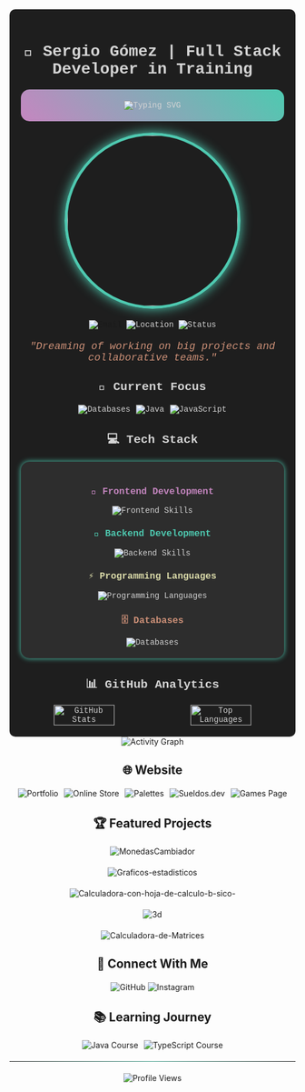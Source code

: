 <div align="center">

<div style="background: #1E1E1E; color: #D4D4D4; padding: 20px; border-radius: 10px; font-family: 'Consolas', 'Courier New', monospace;">

# 🚀 Sergio Gómez | Full Stack Developer in Training

<div style="background: linear-gradient(45deg, #C586C0, #4EC9B0); padding: 20px; border-radius: 15px; margin: 20px 0;">
  <img src="https://readme-typing-svg.herokuapp.com?font=Fira+Code&size=24&duration=4000&pause=1000&color=E9E9E9&center=true&vCenter=true&width=435&lines=Developer+in+Training;Full+Stack+Developer;Always+Learning+New+Tech" alt="Typing SVG" />
</div>

<img src="https://media.giphy.com/media/v1.Y2lkPTc5MGI3NjExamF2Y3lvMTNhODVrZXZnYmw4MmljbWQ0azd2ZGE5YWZrOXV6YzBocyZlcD12MV9naWZzX3NlYXJjaCZjdD1n/bGgsc5mWoryfgKBx1u/giphy.gif" width="300" style="border-radius: 50%; border: 5px solid #4EC9B0; box-shadow: 0 0 20px #4EC9B0;" />

<div style="margin: 20px 0;">
  <a href="mailto:sergio.gomeztr13@outlook.es" style="text-decoration: none;">
    <img src="https://img.shields.io/badge/Email-Contact%20Me-4EC9B0?style=for-the-badge&logo=microsoft-outlook" alt="Email" />
  </a>
  <img src="https://img.shields.io/badge/Location-Ecuador-C586C0?style=for-the-badge&logo=google-maps" alt="Location" />
  <img src="https://img.shields.io/badge/Status-Open%20to%20Work-4EC9B0?style=for-the-badge&logo=opencollective" alt="Status" />
</div>

<p style="font-style: italic; font-size: 18px; color: #CE9178;">
  "Dreaming of working on big projects and collaborative teams."
</p>

## 🎯 Current Focus

<div style="display: flex; justify-content: center; gap: 10px; margin: 20px 0;">
  <img src="https://img.shields.io/badge/Learning-Databases-C586C0?style=for-the-badge&logo=mongodb" alt="Databases" />
  <img src="https://img.shields.io/badge/Mastering-Java-4EC9B0?style=for-the-badge&logo=java" alt="Java" />
  <img src="https://img.shields.io/badge/Exploring-JavaScript-DCDCAA?style=for-the-badge&logo=javascript" alt="JavaScript" />
</div>

## 💻 Tech Stack

<div style="background: #2D2D2D; padding: 20px; border-radius: 15px; margin: 20px 0; box-shadow: 0 0 10px #4EC9B0;">
  <h3 style="color: #C586C0;">🎨 Frontend Development</h3>
  <img src="https://skillicons.dev/icons?i=html,css,js,ts,react,tailwind" alt="Frontend Skills" />
  
  <h3 style="color: #4EC9B0;">🔧 Backend Development</h3>
  <img src="https://skillicons.dev/icons?i=nodejs,python,java" alt="Backend Skills" />
  
  <h3 style="color: #DCDCAA;">⚡ Programming Languages</h3>
  <img src="https://skillicons.dev/icons?i=cs,cpp" alt="Programming Languages" />
  
  <h3 style="color: #CE9178;">🗄️ Databases</h3>
  <img src="https://skillicons.dev/icons?i=mongodb,mysql" alt="Databases" />
</div>

## 📊 GitHub Analytics


  <div style="display: flex; justify-content: space-between;">
    <img width="48%" src="https://github-readme-stats.vercel.app/api?username=sergio001g&show_icons=true&theme=radical&bg_color=1E1E1E&title_color=4EC9B0&text_color=D4D4D4&icon_color=C586C0&border_color=2D2D2D" alt="GitHub Stats" />
    <img width="48%" src="https://github-readme-stats.vercel.app/api/top-langs/?username=sergio001g&layout=compact&theme=radical&bg_color=1E1E1E&title_color=4EC9B0&text_color=D4D4D4&border_color=2D2D2D" alt="Top Languages" />
  </div>
</div>

<img src="https://github-readme-activity-graph.vercel.app/graph?username=sergio001g&theme=react-dark&bg_color=1E1E1E&color=4EC9B0&line=C586C0&point=CE9178&area=true&area_color=DCDCAA" alt="Activity Graph" />

## 🌐 Website

<div style="display: flex; flex-wrap: wrap; justify-content: center; gap: 10px; margin: 20px 0;">
  <a href="https://mv1nmz2uvkatn4f6.vercel.app/" target="_blank" style="text-decoration: none;">
    <img src="https://img.shields.io/badge/Portfolio-%231E1E1E.svg?style=for-the-badge&logo=vercel&logoColor=white" alt="Portfolio" />
  </a>
  <a href="https://hdoljkop5rqznmbt.vercel.app/" target="_blank" style="text-decoration: none;">
    <img src="https://img.shields.io/badge/Online_Store-%234EC9B0.svg?style=for-the-badge&logo=shopify&logoColor=white" alt="Online Store" />
  </a>
  <a href="https://rl6k9jtq1atw8ibi.vercel.app/" target="_blank" style="text-decoration: none;">
    <img src="https://img.shields.io/badge/Palettes-%23C586C0.svg?style=for-the-badge&logo=adobe&logoColor=white" alt="Palettes" />
  </a>
  <a href="https://ti1tq7iw3zk2mawt.vercel.app/" target="_blank" style="text-decoration: none;">
    <img src="https://img.shields.io/badge/Sueldos.dev-%23DCDCAA.svg?style=for-the-badge&logo=material-ui&logoColor=black" alt="Sueldos.dev" />
  </a>
  <a href="https://jweivypyimuaubex.vercel.app/" target="_blank" style="text-decoration: none;">
    <img src="https://img.shields.io/badge/Games_Page-%23CE9178.svg?style=for-the-badge&logo=unity&logoColor=white" alt="Games Page" />
  </a>
</div>

## 🏆 Featured Projects

<div style="display: grid; grid-template-columns: repeat(auto-fit, minmax(300px, 1fr)); gap: 20px; margin: 20px 0;">
  <a href="https://github.com/sergio001g/MonedasCambiador" target="_blank" style="text-decoration: none;">
    <img src="https://github-readme-stats.vercel.app/api/pin/?username=sergio001g&repo=MonedasCambiador&theme=radical&bg_color=1E1E1E&title_color=4EC9B0&text_color=D4D4D4&icon_color=C586C0&border_color=2D2D2D" alt="MonedasCambiador" />
  </a>
  
  <a href="https://github.com/sergio001g/Graficos-estadisticos" target="_blank" style="text-decoration: none;">
    <img src="https://github-readme-stats.vercel.app/api/pin/?username=sergio001g&repo=Graficos-estadisticos&theme=radical&bg_color=1E1E1E&title_color=4EC9B0&text_color=D4D4D4&icon_color=C586C0&border_color=2D2D2D" alt="Graficos-estadisticos" />
  </a>
  <a href="https://github.com/sergio001g/Calculadora-con-hoja-de-calculo-b-sico-" target="_blank" style="text-decoration: none;">
    <img src="https://github-readme-stats.vercel.app/api/pin/?username=sergio001g&repo=Calculadora-con-hoja-de-calculo-b-sico-&theme=radical&bg_color=1E1E1E&title_color=4EC9B0&text_color=D4D4D4&icon_color=C586C0&border_color=2D2D2D" alt="Calculadora-con-hoja-de-calculo-b-sico-" />
  </a>
  <a href="https://github.com/sergio001g/3d" target="_blank" style="text-decoration: none;">
    <img src="https://github-readme-stats.vercel.app/api/pin/?username=sergio001g&repo=3d&theme=radical&bg_color=1E1E1E&title_color=4EC9B0&text_color=D4D4D4&icon_color=C586C0&border_color=2D2D2D" alt="3d" />
  </a>
  <a href="https://github.com/sergio001g/Calculadora-de-Matrices" target="_blank" style="text-decoration: none;">
    <img src="https://github-readme-stats.vercel.app/api/pin/?username=sergio001g&repo=Calculadora-de-Matrices&theme=radical&bg_color=1E1E1E&title_color=4EC9B0&text_color=D4D4D4&icon_color=C586C0&border_color=2D2D2D" alt="Calculadora-de-Matrices" />
  </a>
</div>

## 🤝 Connect With Me

<div style="margin: 20px 0;">
  <a href="https://github.com/sergio001g" target="_blank" style="text-decoration: none;">
    <img src="https://img.shields.io/badge/GitHub-%231E1E1E.svg?style=for-the-badge&logo=github&logoColor=white" alt="GitHub" />
  </a>
  <a href="http://www.instagram.com/gomezzzz__________" target="_blank" style="text-decoration: none;">
    <img src="https://img.shields.io/badge/Instagram-%23C586C0.svg?style=for-the-badge&logo=instagram&logoColor=white" alt="Instagram" />
  </a>
</div>

## 📚 Learning Journey

<div style="display: flex; justify-content: center; gap: 10px; margin: 20px 0;">
  <a href="https://github.com/sergio001g/curso-java" target="_blank" style="text-decoration: none;">
    <img src="https://img.shields.io/badge/Java_Course-%234EC9B0.svg?style=for-the-badge&logo=java&logoColor=white" alt="Java Course" />
  </a>
  <a href="https://github.com/sergio001g/curso-ts" target="_blank" style="text-decoration: none;">
    <img src="https://img.shields.io/badge/TypeScript_Course-%23DCDCAA.svg?style=for-the-badge&logo=typescript&logoColor=white" alt="TypeScript Course" />
  </a>
</div>

<hr style="border: 0; height: 1px; background-image: linear-gradient(to right, rgba(78, 201, 176, 0), rgba(78, 201, 176, 0.75), rgba(78, 201, 176, 0));">

<div style="margin-top: 20px;">
  <img src="https://komarev.com/ghpvc/?username=sergio001g&style=for-the-badge&color=4EC9B0" alt="Profile Views" />
</div>

</div>

</div>

